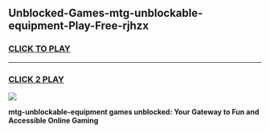 
## Unblocked-Games-mtg-unblockable-equipment-Play-Free-rjhzx
<h3>
<a href="https://premium76.site?title=mtg-unblockable-equipment&ref=18A1">CLICK TO PLAY</a></h3>
<hr>

<h3>
<a href="https://premium76.site?title=mtg-unblockable-equipment&ref=18A1">CLICK 2 PLAY</a>
  
</h3>

<a href="https://premium76.site?title=mtg-unblockable-equipment&ref=18A1"><img src="https://clearcache.store/games.png"></a>


**mtg-unblockable-equipment games unblocked: Your Gateway to Fun and Accessible Online Gaming**
